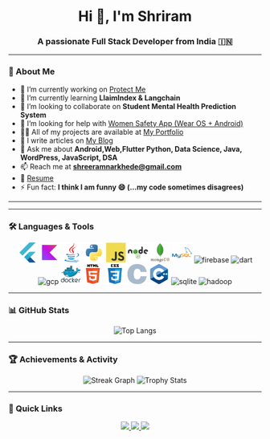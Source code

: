 <h1 align="center">Hi 👋, I'm Shriram</h1>
<h3 align="center">A passionate Full Stack Developer from India 🇮🇳</h3>

---

### 🚀 About Me

- 🔭 I’m currently working on [Protect Me](https://github.com/shreeram2302/womenSafetyApp.git)
- 🌱 I’m currently learning **LlaimIndex & Langchain**
- 👯 I’m looking to collaborate on **Student Mental Health Prediction System**
- 🤝 I’m looking for help with [Women Safety App (Wear OS + Android)](https://github.com/shreeram2302/womenSafetyApp.git)
- 👨‍💻 All of my projects are available at [My Portfolio](https://shriramnarkhede.vercel.app/)
- 📝 I write articles on [My Blog](https://shriramsblog4.wordpress.com/)
- 💬 Ask me about **Android,Web,Flutter Python, Data Science, Java, WordPress, JavaScript, DSA**
- 📫 Reach me at **shreeramnarkhede@gmail.com**
- 📄 [Resume](https://drive.google.com/file/d/19ttiUs6KxEn6SqRbQZkucl3KioSXtZiR/view?usp=drive_link)
- ⚡ Fun fact: **I think I am funny 😄 (…my code sometimes disagrees)**

---


---

### 🛠️ Languages & Tools
<p align="center">
  <img src="https://raw.githubusercontent.com/devicons/devicon/master/icons/flutter/flutter-original.svg" alt="flutter" width="40" height="40"/>
  <img src="https://raw.githubusercontent.com/devicons/devicon/master/icons/kotlin/kotlin-original.svg" alt="kotlin" width="40" height="40"/>
  <img src="https://raw.githubusercontent.com/devicons/devicon/master/icons/java/java-original.svg" alt="java" width="40" height="40"/>
  <img src="https://raw.githubusercontent.com/devicons/devicon/master/icons/python/python-original.svg" alt="python" width="40" height="40"/>
  <img src="https://raw.githubusercontent.com/devicons/devicon/master/icons/javascript/javascript-original.svg" alt="javascript" width="40" height="40"/>
  <img src="https://raw.githubusercontent.com/devicons/devicon/master/icons/nodejs/nodejs-original-wordmark.svg" alt="nodejs" width="40" height="40"/>
  <img src="https://raw.githubusercontent.com/devicons/devicon/master/icons/mongodb/mongodb-original-wordmark.svg" alt="mongodb" width="40" height="40"/>
  <img src="https://raw.githubusercontent.com/devicons/devicon/master/icons/mysql/mysql-original-wordmark.svg" alt="mysql" width="40" height="40"/>
  <img src="https://www.vectorlogo.zone/logos/firebase/firebase-icon.svg" alt="firebase" width="40" height="40"/>
  <img src="https://www.vectorlogo.zone/logos/dartlang/dartlang-icon.svg" alt="dart" width="40" height="40"/>
  <img src="https://www.vectorlogo.zone/logos/google_cloud/google_cloud-icon.svg" alt="gcp" width="40" height="40"/>
  <img src="https://raw.githubusercontent.com/devicons/devicon/master/icons/docker/docker-original-wordmark.svg" alt="docker" width="40" height="40"/>
  <img src="https://raw.githubusercontent.com/devicons/devicon/master/icons/html5/html5-original-wordmark.svg" alt="html5" width="40" height="40"/>
  <img src="https://raw.githubusercontent.com/devicons/devicon/master/icons/css3/css3-original-wordmark.svg" alt="css3" width="40" height="40"/>
  <img src="https://raw.githubusercontent.com/devicons/devicon/master/icons/c/c-original.svg" alt="c" width="40" height="40"/>
  <img src="https://raw.githubusercontent.com/devicons/devicon/master/icons/cplusplus/cplusplus-original.svg" alt="cplusplus" width="40" height="40"/>
  <img src="https://www.vectorlogo.zone/logos/sqlite/sqlite-icon.svg" alt="sqlite" width="40" height="40"/>
  <img src="https://www.vectorlogo.zone/logos/apache_hadoop/apache_hadoop-icon.svg" alt="hadoop" width="40" height="40"/>
</p>

---

### 📊 GitHub Stats

<p align="center">
  <img src="https://github-readme-stats.vercel.app/api/top-langs?username=shreeram2302&show_icons=true&locale=en&layout=compact" alt="Top Langs" />
</p>


---

### 🏆 Achievements & Activity

<div align="center">
  <img src="https://streak-stats.demolab.com?user=shreeram2302&locale=en&mode=daily&theme=dracula&hide_border=false&border_radius=5" height="150" alt="Streak Graph"/>
  <img src="https://github-profile-trophy.vercel.app/?username=shreeram2302&theme=dracula&column=-1&row=1" height="150" alt="Trophy Stats"/>
</div>

---

### 🔗 Quick Links

<div align="center">

<a href="https://www.linkedin.com/in/shriram09/">
  <img src="https://img.shields.io/static/v1?message=LinkedIn&logo=linkedin&label=&color=0077B5&logoColor=white&style=for-the-badge"  />
</a>

<a href="https://www.instagram.com/shreeram_narkhede/">
  <img src="https://img.shields.io/static/v1?message=Instagram&logo=instagram&label=&color=E4405F&logoColor=white&style=for-the-badge" />
</a>
<a href="https://shriramsblog4.wordpress.com/">
  <img src="https://img.shields.io/static/v1?message=Blog&logo=wordpress&label=&color=21759B&logoColor=white&style=for-the-badge" />
</a>
</div>
